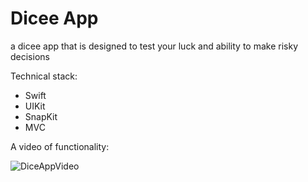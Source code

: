 # Dicee App
a dicee app that is designed to test your luck and ability to make risky decisions

Technical stack:
- Swift
- UIKit
- SnapKit
- MVC


A video of functionality:

![DiceAppVideo](https://github.com/Myawk0/Dicee-App/assets/89804841/323ab11f-e5f1-49da-9286-da12c53c7846)

